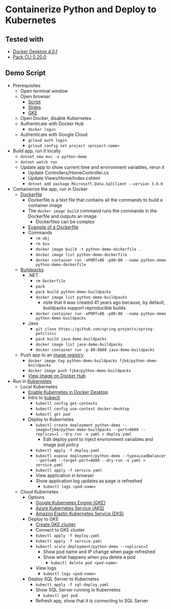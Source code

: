 # Containerize Python and Deploy to Kubernetes

## Tested with

- [Docker Desktop 4.0.1](https://www.docker.com/products/docker-desktop)
- [Pack CLI 0.20.0](https://buildpacks.io/docs/tools/pack/)

## Demo Script

- Prerequisites
  - Open terminal window
  - Open browser
    - [Script](https://github.com/fjb4/containerize-and-deploy-to-k8s/tree/master/python-demo)
    - [Slides](https://docs.google.com/presentation/d/1bPIqiS32vDTEj9_eC_TEdqv8ZMWa8zfp0WAtibPf_ps/edit?usp=sharing)
    - [GKE](https://console.cloud.google.com/kubernetes)
  - Open Docker, disable Kubernetes
  - Authenticate with Docker Hub
    - `docker login`
  - Authenticate with Google Cloud
    - `gcloud auth login`
    - `gcloud config set project <project-name>`
- Build app, run it locally
  - `dotnet new mvc -o python-demo`
  - `dotnet watch run`
  - Update app to show current time and environment variables, rerun it
    - Update Controllers/HomeController.cs
    - Update Views/Home/Index.cshtml
    - `dotnet add package Microsoft.Data.SqlClient --version 3.0.0`
- Containerize the app, run in Docker
  - [Dockerfile](https://docs.docker.com/engine/reference/builder/)
    - Dockerfile is a text file that contains all the commands to build a container image
    - The `docker image build` command runs the commands in the Dockerfile and outputs an image
      - Dockerfiles can be complex
    - [Example of a Dockerfile](https://github.com/docker-library/python/blob/7217b72192c93ca2033051d7191d5689932d3912/3.6/alpine3.12/Dockerfile)
    - Commands
      - `rm obj`
      - `rm bin`
      - `docker image build -t python-demo-dockerfile .`
      - `docker image list python-demo-dockerfile`
      - `docker container run -ePORT=80 -p80:80 --name python-demo python-demo-dockerfile`
  - [Buildpacks](https://buildpacks.io/)
    - .NET
      - `rm Dockerfile`
      - `pack`
      - `pack build python-demo-buildpacks`
      - `docker image list python-demo-buildpacks`
        - note that it was created 41 years ago because, by default, buildpacks support reproducible builds
      - `docker container run -ePORT=80 -p80:80 --name python-demo python-demo-buildpacks`
    - Java
      - `git clone https://github.com/spring-projects/spring-petclinic`
      - `pack build java-demo-buildpacks`
      - `docker image list java-demo-buildpacks`
      - `docker container run -p 80:8080 java-demo-buildpacks`
  - Push app to an [image registry](https://hub.docker.com/)
    - `docker image tag python-demo-buildpacks fjb4/python-demo-buildpacks`
    - `docker image push fjb4/python-demo-buildpacks`
    - [View image on Docker Hub](https://hub.docker.com/repository/docker/fjb4/python-demo-buildpacks)
- Run in [Kubernetes](https://kubernetes.io/)
  - Local Kubernetes
    - [Enable Kubernetes in Docker Desktop](https://docs.docker.com/desktop/kubernetes/)
    - Intro to [kubectl](https://kubernetes.io/docs/tasks/tools/)
      - `kubectl config get-contexts`
      - `kubectl config use-context docker-desktop`
      - `kubectl get pod`
    - Deploy to Kubernetes
      - `kubectl create deployment python-demo --image=fjb4/python-demo-buildpacks --port=8080 --replicas=1 --dry-run -o yaml > deploy.yaml`
        - Edit deploy.yaml to inject environment variables and image pull policy
      - `kubectl apply -f deploy.yaml`
      - `kubectl expose deployment/python-demo --type=LoadBalancer --port=80 --target-port=8080 --dry-run -o yaml > service.yaml`
      - `kubectl apply -f service.yaml`
      - View application in browser
      - Show application log updates as page is refreshed
        - `kubectl logs <pod-name>`
  - Cloud Kubernetes
    - Options
      - [Google Kubernetes Engine (GKE)](https://cloud.google.com/kubernetes-engine)
      - [Azure Kubernetes Service (AKS)](https://azure.microsoft.com/en-us/services/kubernetes-service)
      - [Amazon Elastic Kubernetes Service (EKS)](https://aws.amazon.com/eks)
    - Deploy to GKE
      - [Create GKE cluster](https://console.cloud.google.com)
      - Connect to GKE cluster
      - `kubectl apply -f deploy.yaml`
      - `kubectl apply -f service.yaml`
      - `kubectl scale deployment/python-demo --replicas=3`
        - Show pod name and IP change when page refreshed
        - Show what happens when you delete a pod
          - `kubectl delete pod <pod-name>`
      - View logs
        - `kubectl logs <pod-name>`
    - Deploy SQL Server to Kubernetes
      - `kubectl apply -f sql-deploy.yaml`
      - Show SQL Server running in Kubernetes
        - `kubectl get pod`
      - Refresh app, show that it is connecting to SQL Server
  
